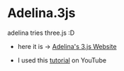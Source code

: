# Adelina.3js
 adelina tries three.js :D

 - here it is -> [Adelina's 3.js Website](https://adelina3js-bb30c.web.app/)


- I used this [tutorial](https://youtu.be/Q7AOvWpIVHU) on YouTube
